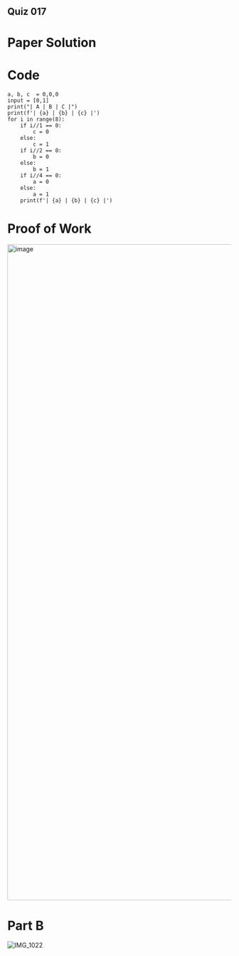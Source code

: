 ## Quiz 017

# Paper Solution

# Code

```
a, b, c  = 0,0,0
input = [0,1]
print("| A | B | C |")
print(f'| {a} | {b} | {c} |')
for i in range(8):
    if i//1 == 0:
        c = 0
    else:
        c = 1
    if i//2 == 0:
        b = 0
    else:
        b = 1
    if i//4 == 0:
        a = 0
    else:
        a = 1
    print(f'| {a} | {b} | {c} |')
```
# Proof of Work

<img width="1470" alt="image" src="https://github.com/user-attachments/assets/9f095a75-4cae-43e8-af6f-1bc602d8f9d2">

# Part B

![IMG_1022](https://github.com/user-attachments/assets/dae79c8a-0f1d-45dd-82d9-e4bcf834bde4)
